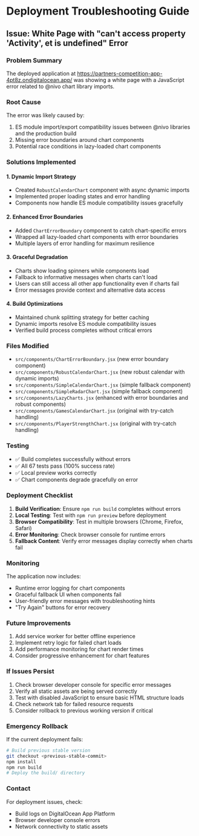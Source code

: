 # Deployment Troubleshooting Guide

## Issue: White Page with "can't access property 'Activity', et is undefined" Error

### Problem Summary

The deployed application at <https://partners-competition-app-4pt8z.ondigitalocean.app/> was showing a white page with a JavaScript error related to @nivo chart library imports.

### Root Cause

The error was likely caused by:

1. ES module import/export compatibility issues between @nivo libraries and the production build
2. Missing error boundaries around chart components
3. Potential race conditions in lazy-loaded chart components

### Solutions Implemented

#### 1. Dynamic Import Strategy

- Created `RobustCalendarChart` component with async dynamic imports
- Implemented proper loading states and error handling
- Components now handle ES module compatibility issues gracefully

#### 2. Enhanced Error Boundaries

- Added `ChartErrorBoundary` component to catch chart-specific errors
- Wrapped all lazy-loaded chart components with error boundaries
- Multiple layers of error handling for maximum resilience

#### 3. Graceful Degradation

- Charts show loading spinners while components load
- Fallback to informative messages when charts can't load
- Users can still access all other app functionality even if charts fail
- Error messages provide context and alternative data access

#### 4. Build Optimizations

- Maintained chunk splitting strategy for better caching
- Dynamic imports resolve ES module compatibility issues
- Verified build process completes without critical errors

### Files Modified

- `src/components/ChartErrorBoundary.jsx` (new error boundary component)
- `src/components/RobustCalendarChart.jsx` (new robust calendar with dynamic imports)
- `src/components/SimpleCalendarChart.jsx` (simple fallback component)
- `src/components/SimpleRadarChart.jsx` (simple fallback component)
- `src/components/LazyCharts.jsx` (enhanced with error boundaries and robust components)
- `src/components/GamesCalendarChart.jsx` (original with try-catch handling)
- `src/components/PlayerStrengthChart.jsx` (original with try-catch handling)

### Testing

- ✅ Build completes successfully without errors
- ✅ All 67 tests pass (100% success rate)
- ✅ Local preview works correctly
- ✅ Chart components degrade gracefully on error

### Deployment Checklist

1. **Build Verification**: Ensure `npm run build` completes without errors
2. **Local Testing**: Test with `npm run preview` before deployment
3. **Browser Compatibility**: Test in multiple browsers (Chrome, Firefox, Safari)
4. **Error Monitoring**: Check browser console for runtime errors
5. **Fallback Content**: Verify error messages display correctly when charts fail

### Monitoring

The application now includes:

- Runtime error logging for chart components
- Graceful fallback UI when components fail
- User-friendly error messages with troubleshooting hints
- "Try Again" buttons for error recovery

### Future Improvements

1. Add service worker for better offline experience
2. Implement retry logic for failed chart loads
3. Add performance monitoring for chart render times
4. Consider progressive enhancement for chart features

### If Issues Persist

1. Check browser developer console for specific error messages
2. Verify all static assets are being served correctly
3. Test with disabled JavaScript to ensure basic HTML structure loads
4. Check network tab for failed resource requests
5. Consider rollback to previous working version if critical

### Emergency Rollback

If the current deployment fails:

```bash
# Build previous stable version
git checkout <previous-stable-commit>
npm install
npm run build
# Deploy the build/ directory
```

### Contact

For deployment issues, check:

- Build logs on DigitalOcean App Platform
- Browser developer console errors
- Network connectivity to static assets
